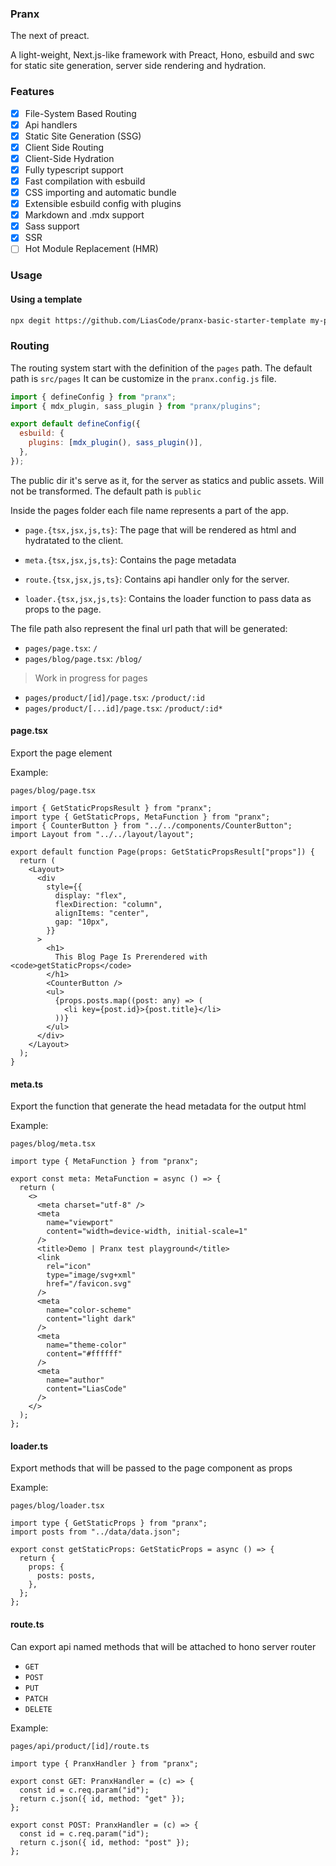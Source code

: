 ### Pranx

The next of preact.

A light-weight, Next.js-like framework with Preact, Hono, esbuild and swc for static site generation, server side rendering and hydration.

### Features

- [x] File-System Based Routing
- [x] Api handlers
- [x] Static Site Generation (SSG)
- [x] Client Side Routing
- [x] Client-Side Hydration
- [x] Fully typescript support
- [x] Fast compilation with esbuild
- [x] CSS importing and automatic bundle
- [x] Extensible esbuild config with plugins
- [x] Markdown and .mdx support
- [x] Sass support
- [x] SSR
- [ ] Hot Module Replacement (HMR)

### Usage

#### Using a template

```bash
npx degit https://github.com/LiasCode/pranx-basic-starter-template my-pranx-app
```

### Routing

The routing system start with the definition of the `pages` path.
The default path is `src/pages`
It can be customize in the `pranx.config.js` file.

```js
import { defineConfig } from "pranx";
import { mdx_plugin, sass_plugin } from "pranx/plugins";

export default defineConfig({
  esbuild: {
    plugins: [mdx_plugin(), sass_plugin()],
  },
});
```

The public dir it's serve as it, for the server as statics and public assets. Will not be transformed.
The default path is `public`

Inside the pages folder each file name represents a part of the app.

- `page.{tsx,jsx,js,ts}`: The page that will be rendered as html and hydratated to the client.

- `meta.{tsx,jsx,js,ts}`: Contains the page metadata

- `route.{tsx,jsx,js,ts}`: Contains api handler only for the server.

- `loader.{tsx,jsx,js,ts}`: Contains the loader function to pass data as props to the page.

The file path also represent the final url path that will be generated:

- `pages/page.tsx`: `/`
- `pages/blog/page.tsx`: `/blog/`

> Work in progress for pages

- `pages/product/[id]/page.tsx`: `/product/:id`
- `pages/product/[...id]/page.tsx`: `/product/:id*`

#### page.tsx

Export the page element

Example:

`pages/blog/page.tsx`

```tsx
import { GetStaticPropsResult } from "pranx";
import type { GetStaticProps, MetaFunction } from "pranx";
import { CounterButton } from "../../components/CounterButton";
import Layout from "../../layout/layout";

export default function Page(props: GetStaticPropsResult["props"]) {
  return (
    <Layout>
      <div
        style={{
          display: "flex",
          flexDirection: "column",
          alignItems: "center",
          gap: "10px",
        }}
      >
        <h1>
          This Blog Page Is Prerendered with <code>getStaticProps</code>
        </h1>
        <CounterButton />
        <ul>
          {props.posts.map((post: any) => (
            <li key={post.id}>{post.title}</li>
          ))}
        </ul>
      </div>
    </Layout>
  );
}
```

#### meta.ts

Export the function that generate the head metadata for the output html

Example:

`pages/blog/meta.tsx`

```tsx
import type { MetaFunction } from "pranx";

export const meta: MetaFunction = async () => {
  return (
    <>
      <meta charset="utf-8" />
      <meta
        name="viewport"
        content="width=device-width, initial-scale=1"
      />
      <title>Demo | Pranx test playground</title>
      <link
        rel="icon"
        type="image/svg+xml"
        href="/favicon.svg"
      />
      <meta
        name="color-scheme"
        content="light dark"
      />
      <meta
        name="theme-color"
        content="#ffffff"
      />
      <meta
        name="author"
        content="LiasCode"
      />
    </>
  );
};
```

#### loader.ts

Export methods that will be passed to the page component as props

Example:

`pages/blog/loader.tsx`

```tsx
import type { GetStaticProps } from "pranx";
import posts from "../data/data.json";

export const getStaticProps: GetStaticProps = async () => {
  return {
    props: {
      posts: posts,
    },
  };
};
```

#### route.ts

Can export api named methods that will be attached to hono server router

- `GET`
- `POST`
- `PUT`
- `PATCH`
- `DELETE`

Example:

`pages/api/product/[id]/route.ts`

```tsx
import type { PranxHandler } from "pranx";

export const GET: PranxHandler = (c) => {
  const id = c.req.param("id");
  return c.json({ id, method: "get" });
};

export const POST: PranxHandler = (c) => {
  const id = c.req.param("id");
  return c.json({ id, method: "post" });
};
```

